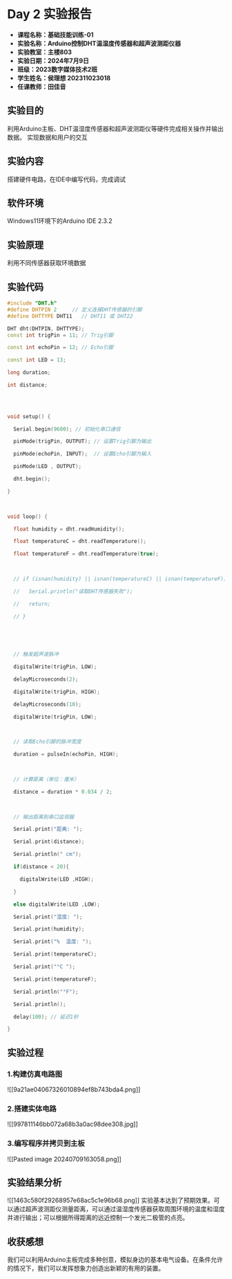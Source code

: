 # Day 2 实验报告
- **课程名称：基础技能训练-01**
- **实验名称：Arduino控制DHT温湿度传感器和超声波测距仪器**
- **实验教室：主楼803**
- **实验日期：2024年7月9日**
- **班级：2023数字媒体技术2班**
- **学生姓名：侯理想 202311023018**
- **任课教师：田佳音**
## 实验目的
利用Arduino主板、DHT温湿度传感器和超声波测距仪等硬件完成相关操作并输出数据。
实现数据和用户的交互
## 实验内容
搭建硬件电路，在IDE中编写代码，完成调试
## 软件环境
Windows11环境下的Arduino IDE 2.3.2
## 实验原理
利用不同传感器获取环境数据
## 实验代码
```cpp linenums="1"
#include "DHT.h"
#define DHTPIN 2     // 定义连接DHT传感器的引脚
#define DHTTYPE DHT11   // DHT11 或 DHT22

DHT dht(DHTPIN, DHTTYPE);
const int trigPin = 11; // Trig引脚

const int echoPin = 12; // Echo引脚

const int LED = 13;

long duration;

int distance;

  
  

void setup() {

  Serial.begin(9600); // 初始化串口通信

  pinMode(trigPin, OUTPUT); // 设置Trig引脚为输出

  pinMode(echoPin, INPUT);  // 设置Echo引脚为输入

  pinMode(LED , OUTPUT);

  dht.begin();

}

  

void loop() {

  float humidity = dht.readHumidity();

  float temperatureC = dht.readTemperature();

  float temperatureF = dht.readTemperature(true);

  

  // if (isnan(humidity) || isnan(temperatureC) || isnan(temperatureF)) {

  //   Serial.println("读取DHT传感器失败");

  //   return;

  // }

  
  
  

  // 触发超声波脉冲

  digitalWrite(trigPin, LOW);

  delayMicroseconds(2);

  digitalWrite(trigPin, HIGH);

  delayMicroseconds(10);

  digitalWrite(trigPin, LOW);

  

  // 读取Echo引脚的脉冲宽度

  duration = pulseIn(echoPin, HIGH);

  

  // 计算距离（单位：厘米）

  distance = duration * 0.034 / 2;

  

  // 输出距离到串口监视器

  Serial.print("距离: ");

  Serial.print(distance);

  Serial.println(" cm");

  if(distance < 20){

    digitalWrite(LED ,HIGH);

  }

  else digitalWrite(LED ,LOW);

  Serial.print("湿度: ");

  Serial.print(humidity);

  Serial.print("%  温度: ");

  Serial.print(temperatureC);

  Serial.print("°C ");

  Serial.print(temperatureF);

  Serial.println("°F");

  Serial.println();

  delay(100); // 延迟1秒

}
```
## 实验过程
### 1.构建仿真电路图
![[9a21ae04067326010894ef8b743bda4.png]]
### 2.搭建实体电路
![[997811146bb072a68b3a0ac98dee308.jpg]]
### 3.编写程序并拷贝到主板
![[Pasted image 20240709163058.png]]
## 实验结果分析
![[1463c580f29268957e68ac5c1e96b68.png]]
实验基本达到了预期效果。可以通过超声波测距仪测量距离，可以通过温湿度传感器获取周围环境的温度和湿度并进行输出；可以根据所得距离的远近控制一个发光二极管的点亮。
## 收获感想
我们可以利用Arduino主板完成多种创意，模拟身边的基本电气设备。在条件允许的情况下，我们可以发挥想象力创造出新颖的有用的装置。